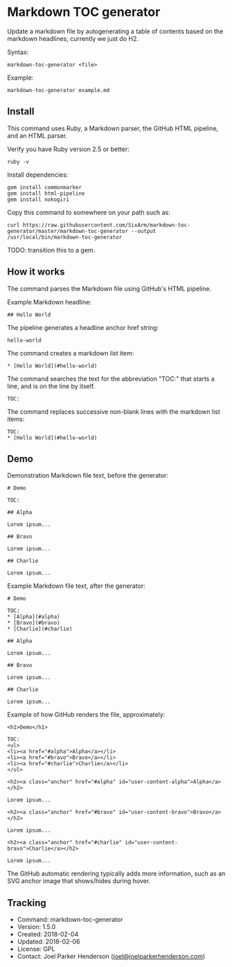 # Markdown TOC generator

Update a markdown file by autogenerating a table of contents
based on the markdown headlines; currently we just do H2.

Syntax:

    markdown-toc-generator <file>

Example:

    markdown-toc-generator example.md


## Install

This command uses Ruby, a Markdown parser, the GitHub HTML pipeline, and an HTML parser.

Verify you have Ruby version 2.5 or better:

    ruby -v

Install dependencies:

    gem install commonmarker
    gem install html-pipeline
    gem install nokogiri

Copy this command to somewhere on your path such as:

    curl https://raw.githubusercontent.com/SixArm/markdown-toc-generator/master/markdown-toc-generator --output /usr/local/bin/markdown-toc-generator

TODO: transition this to a gem.


## How it works

The command parses the Markdown file using GitHub's HTML pipeline.

Example Markdown headline:

    ## Hello World

The pipeline generates a headline anchor href string:

    hello-world

The command creates a markdown list item:

    * [Hello World](#hello-world)

The command searches the text for the abbreviation "TOC:"
that starts a line, and is on the line by itself.

    TOC:

The command replaces successive non-blank lines with the markdown list items:

    TOC:
    * [Hello World](#hello-world)


## Demo

Demonstration Markdown file text, before the generator:

    # Demo

    TOC:
      
    ## Alpha

    Lorem ipsum...

    ## Bravo
    
    Lorem ipsum...

    ## Charlie

    Lorem ipsum...

Example Markdown file text, after the generator:

    # Demo

    TOC:
    * [Alpha](#alpha)
    * [Bravo](#bravo)
    * [Charlie](#charlie)
      
    ## Alpha

    Lorem ipsum...

    ## Bravo
    
    Lorem ipsum...

    ## Charlie

    Lorem ipsum...

Example of how GitHub renders the file, approximately:

    <h1>Demo</h1>

    TOC:
    <ul>
    <li><a href="#alpha">Alpha</a></li>
    <li><a href="#bravo">Bravo</a></li>
    <li><a href="#charlie">Charlie</a></li>
    </ul>
 
    <h2><a class="anchor" href="#alpha" id="user-content-alpha">Alpha</a></h2>

    Lorem ipsum...

    <h2><a class="anchor" href="#bravo" id="user-content-bravo">Bravo</a></h2>
    
    Lorem ipsum...

    <h2><a class="anchor" href="#charlie" id="user-content-bravo">Charlie</a></h2>

    Lorem ipsum...


The GitHub automatic rendering typically adds more information, 
such as an SVG anchor image that shows/hides during hover.


## Tracking

* Command: markdown-toc-generator
* Version: 1.5.0
* Created: 2018-02-04
* Updated: 2018-02-06
* License: GPL
* Contact: Joel Parker Henderson (joel@joelparkerhenderson.com)

